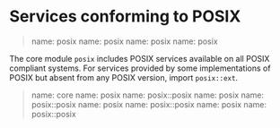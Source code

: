 # Services conforming to POSIX

> name: posix
> name: posix
> name: posix
> name: posix

The core module `posix` includes POSIX services available on all POSIX compliant systems.
For services provided by some implementations of POSIX but absent from any POSIX version,
import `posix::ext`.

> name: core
> name: posix
> name: posix::posix
> name: posix
> name: posix::posix
> name: posix
> name: posix::posix
> name: posix
> name: posix::posix

